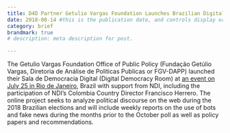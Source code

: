 ```yaml
---
title: D4D Partner Getulio Vargas Foundation Launches Brazilian Digital Election Observatory
date: 2018-08-14 #this is the publication date, and controls display order.
category: brief
brandmark: true
# description: meta description for post.

---
```


The Getulio Vargas Foundation Office of Public Policy (Fundação Getúlio Vargas, Diretoria de Análise de Politicas Publicas or FGV-DAPP) launched their Sala de Democracia Digital (Digital Democracy Room) at [an event on July 25 in Rio de Janeiro][link], Brazil with support from NDI, including the participation of NDI’s Colombia Country Director Francisco Herrero. The online project seeks to analyze political discourse on the web during the 2018 Brazilian elections and will include weekly reports on the use of bots and fake news during the months prior to the October poll as well as policy papers and recommendations.

[link]: http://dapp.fgv.br/en/2018-elections-digital-democracy-room-will-monitor-public-debate-social-media/